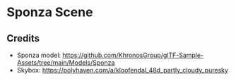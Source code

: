 # Sponza Scene

## Credits
 - Sponza model: https://github.com/KhronosGroup/glTF-Sample-Assets/tree/main/Models/Sponza
 - Skybox: https://polyhaven.com/a/kloofendal_48d_partly_cloudy_puresky
